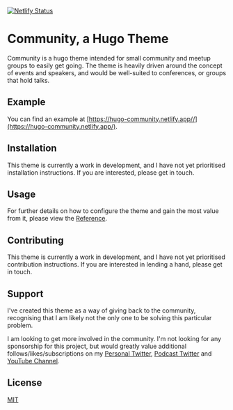 [![Netlify Status](https://api.netlify.com/api/v1/badges/7cae3a12-995f-46ca-a5a4-a418d62b0e59/deploy-status)](https://app.netlify.com/sites/hugo-community/deploys)

# Community, a Hugo Theme

Community is a hugo theme intended for small community and meetup groups to easily get going. The theme is heavily driven around the concept of events and speakers, and would be well-suited to conferences, or groups that hold talks.

## Example

You can find an example at [https://hugo-community.netlify.app//](https://hugo-community.netlify.app/).

## Installation

This theme is currently a work in development, and I have not yet prioritised installation instructions. If you are interested, please get in touch.

## Usage
For further details on how to configure the theme and gain the most value from it, please view the [Reference](REFERENCE.md).

## Contributing

This theme is currently a work in development, and I have not yet prioritised contribution instructions. If you are interested in lending a hand, please get in touch.

## Support

I've created this theme as a way of giving back to the community, recognising that I am likely not the only one to be solving this particular problem.

I am looking to get more involved in the community. I'm not looking for any sponsorship for this project, but would greatly value additional follows/likes/subscriptions on my [Personal Twitter](https://twitter.com/reddobowen), [Podcast Twitter](https://twitter.com/cloudwithchris) and [YouTube Channel](https://www.youtube.com/c/CloudWithChris).



## License
[MIT](./LICENSE)
